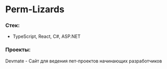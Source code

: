 # Perm-Lizards

### Стек:
- TypeScript, React, C#, ASP.NET

### Проекты:
Devmate - Сайт для ведения пет-проектов начинающих разработчиков
